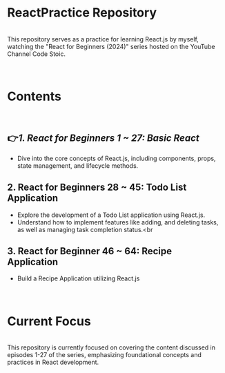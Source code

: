 # ReactPractice Repository
<br>
This repository serves as a practice for learning React.js by myself, watching the "React for Beginners (2024)" series hosted on the YouTube Channel Code Stoic.
<br><br><br>

  
# Contents
<br>

## 👉*1. React for Beginners 1 ~ 27: Basic React*
- Dive into the core concepts of React.js, including components, props, state management, and lifecycle methods.<br>
  
## 2. React for Beginners 28 ~ 45: Todo List Application
- Explore the development of a Todo List application using React.js.
- Understand how to implement features like adding, and deleting tasks, as well as managing task completion status.<br

## 3. React for Beginner 46 ~ 64: Recipe Application
- Build a Recipe Application utilizing React.js
<br><br><br>
  

# Current Focus
<br>
This repository is currently focused on covering the content discussed in episodes 1-27 of the series, emphasizing foundational concepts and practices in React development.
